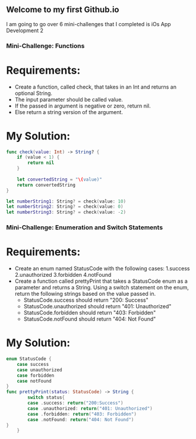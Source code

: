 ## Welcome to my first Github.io

I am going to go over 6 mini-challenges that I completed is iOs App Development 2

### Mini-Challenge: Functions

# Requirements:
- Create a function, called check, that takes in an Int and returns an optional String.
- The input parameter should be called value.
- If the passed in argument is negative or zero, return nil.
- Else return a string version of the argument. 

# My Solution:
```Swift
func check(value: Int) -> String? {
    if (value < 1) {
        return nil
    }
    
    let convertedString = "\(value)"
    return convertedString
}

let numberString1: String? = check(value: 10) 
let numberString2: String? = check(value: 0) 
let numberString3: String? = check(value: -2) 
```
### Mini-Challenge: Enumeration and Switch Statements

# Requirements:
- Create an enum named StatusCode with the following cases:
    1.success
    2.unauthorized
    3.forbidden
    4.notFound
- Create a function called prettyPrint that takes a StatusCode enum as a parameter and returns a String. Using a switch statement on the enum, return the following strings based on the value passed in.
    - StatusCode.success should return "200: Success"
    - StatusCode.unauthorized should return "401: Unauthorized"
    - StatusCode.forbidden should return "403: Forbidden"
    - StatusCode.notFound should return "404: Not Found"
    
# My Solution:
```Swift
enum StatusCode {
    case success
    case unauthorized
    case forbidden
    case notFound
}    
func prettyPrint(status: StatusCode) -> String {     
        switch status{
        case .success: return("200:Success")
        case .unauthorized: return("401: Unauthorized")
        case .forbidden: return("403: Forbidden")
        case .notFound: return("404: Not Found")
}                
    } 
```
